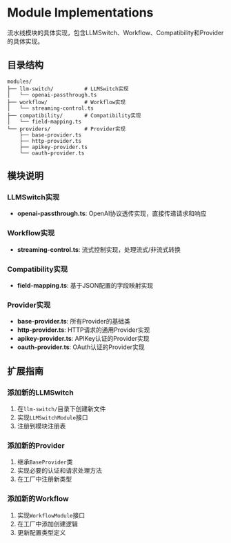 # Module Implementations

流水线模块的具体实现，包含LLMSwitch、Workflow、Compatibility和Provider的具体实现。

## 目录结构

```
modules/
├── llm-switch/          # LLMSwitch实现
│   └── openai-passthrough.ts
├── workflow/            # Workflow实现
│   └── streaming-control.ts
├── compatibility/       # Compatibility实现
│   └── field-mapping.ts
└── providers/           # Provider实现
    ├── base-provider.ts
    ├── http-provider.ts
    ├── apikey-provider.ts
    └── oauth-provider.ts
```

## 模块说明

### LLMSwitch实现
- **openai-passthrough.ts**: OpenAI协议透传实现，直接传递请求和响应

### Workflow实现
- **streaming-control.ts**: 流式控制实现，处理流式/非流式转换

### Compatibility实现
- **field-mapping.ts**: 基于JSON配置的字段映射实现

### Provider实现
- **base-provider.ts**: 所有Provider的基础类
- **http-provider.ts**: HTTP请求的通用Provider实现
- **apikey-provider.ts**: APIKey认证的Provider实现
- **oauth-provider.ts**: OAuth认证的Provider实现

## 扩展指南

### 添加新的LLMSwitch
1. 在`llm-switch/`目录下创建新文件
2. 实现`LLMSwitchModule`接口
3. 注册到模块注册表

### 添加新的Provider
1. 继承`BaseProvider`类
2. 实现必要的认证和请求处理方法
3. 在工厂中注册新类型

### 添加新的Workflow
1. 实现`WorkflowModule`接口
2. 在工厂中添加创建逻辑
3. 更新配置类型定义